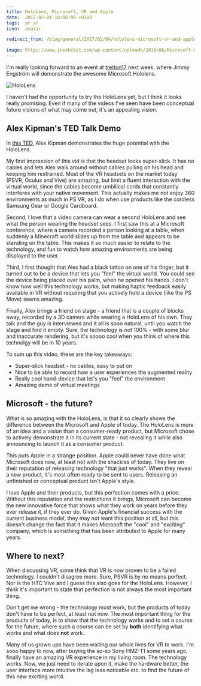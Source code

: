 ```yaml
---
title: HoloLens, Microsoft, VR and Apple
date:  2017-02-04 10:00:00 +0100
tags:  vr ar
icon:  avatar

redirect_from: /blog/general/2017/02/04/hololens-microsoft-vr-and-apple

image: https://www.inexhibit.com/wp-content/uploads/2016/06/Microsoft-Hololens-augmented-reality-headset.jpg
---
```


I'm really looking forward to an event at [tretton17](http://tretton37.com) next 
week, where Jimmy Engström will demonstrate the awesome Microsoft Hololens.

![HoloLens]({{page.title}})

I haven't had the opportunity to try the HoloLens yet, but I think it looks really 
promising. Even if many of the videos I've seen have been conceptual future visions
of what may come out, it's an appealing vision.


## Alex Kipman's TED Talk Demo

In [this TED](https://www.ted.com/talks/alex_kipman_the_dawn_of_the_age_of_holograms),
Alex Kipman demonstrates the huge potential with the HoloLens.

My first impression of this vid is that the headset looks super-slick. It has no
cables and lets Alex walk around without cables pulling on his head and keeping him
restrained. Most of the VR headsets on the market today (PSVR, Oculus and Vive) are
amazing, but limit a fluent interaction with the virtual world, since the cables 
become umbilical cords that constantly interferes with your native movement. This
actually makes me not enjoy 360 environments as much in PS VR, as I do when use
products like the cordless Samsung Gear or Google Cardboard.

Second, I love that a video camera can wear a second HoloLens and see what the
person wearing the headset sees. I first saw this at a Microsoft conference, where a
camera recorded a person looking at a table, when suddenly a Minecraft world slides 
up from the table and appears to be standing on the table. This makes it so much 
easier to relate to the technology, and fun to watch how amazing environments are 
being displayed to the user.

Third, I first thought that Alex had a black tattoo on one of his finger, but it
turned out to be a device that lets you "feel" the virtual world. You could see
the device being placed over his palm, when he opened his hands. I don't know how
well this technology works, but making haptic feedback easily available in VR
without requiring that you actively hold a device (like the PS Move) seems amazing.

Finally, Alex brings a friend on stage - a friend that is a couple of blocks away,
recorded by a 3D camera while wearing a HoloLens of his own. They talk and the guy
is interviewed and it all is sooo natural, until you watch the stage and find it
empty. Sure, the technology is not 100% - with some blur and inaccurate rendering,
but it's soooo cool when you think of where this technolgy will be in 10 years.

To sum up this video, these are the key takeaways:

* Super-slick headset - no cables, easy to put on
* Nice to be able to record how a user experiences the augmented reality
* Really cool hand-device that let's you "feel" the environment
* Amazing demo of virtual meetings


## Microsoft - the future?

What is so amazing with the HoloLens, is that it so clearly shows the difference
between the Microsoft and Apple of today. The HoloLens is more of an idea and a
vision than a consumer-ready product, but Microsoft chose to actively demonstrate
it in its current state - not revealing it while also announcing to launch it as
a consumer product.

This puts Apple in a strange position. Apple could never have done what Microsoft
does now, at least not with the shackles of today. They live on their reputation
of releasing technology "that just works". When they reveal a new product, it's
most often ready to be sent to users. Releasing an unfinished or conceptual product
isn't Apple's style.

I love Apple and their products, but this perfection comes with a price. Without
this reputation and the restrictions it brings, Microsoft can become the new
innovative force that shows what they work on years before they ever release it,
if they ever do. Given Apple's financial success with the current business model,
they may not want this position at all, but this doesn't change the fact that it
makes Microsoft the "cool" and "exciting" company, which is something that has been
attributed to Apple for many years.


## Where to next?

When discussing VR, some think that VR is now proven to be a failed technology.
I couldn't disagree more. Sure, PSVR is by no means perfect. Nor is the HTC Vive
and I guess this also goes for the HoloLens. However, I think it's important to 
state that perfection is not always the most important thing. 

Don't get me wrong - the technology must work, but the products of today don't
have to be perfect, at least not now. The most important thing for the products 
of today, is to show that the technology works and to set a course for the future, 
where such a course can be set by **both** identifying what works and what does 
**not** work.

Many of us grown ups have been waiting our whole lives for VR to work. I'm sooo
happy to now, after buying the so-so Sony HMZ-T1 some years ago, finally have an
amazing VR experience in my living room. The technology works. Now, we just need
to iterate upon it, make the hardware better, the user interface more intuitive
the lag less noticable etc. to find the future of this new exciting world.